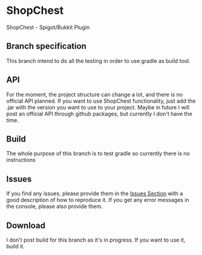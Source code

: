 # ShopChest

ShopChest - Spigot/Bukkit Plugin

## Branch specification

This branch intend to do all the testing in order to use gradle as build tool.

## API

For the moment, the project structure can change a lot, and there is no official API planned.
If you want to use ShopChest functionality, just add the .jar with the version you want to use to your project.
Maybe in future I will post an official API through github packages, but currently I don't have the time.

## Build

The whole purpose of this branch is to test gradle so currently there is no instructions

## Issues

If you find any issues, please provide them in the [Issues Section](https://github.com/Flowsqy/ShopChest/issues) with a
good description of how to reproduce it. If you get any error messages in the console, please also provide them.

## Download

I don't post build for this branch as it's in progress. If you want to use it, build it.

